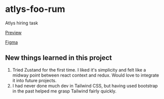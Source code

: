 # atlys-foo-rum

Atlys hiring task

[Preview](http://atlys.sahilsingh.site/)

[Figma](https://www.figma.com/proto/9il6CZ3STFOcYutSsGNA2v/Front-end-hiring-assignment?node-id=0-1&p=f&t=DAysMF3JhVM452aZ-0)


## New things learned in this project
1. Tried Zustand for the first time. I liked it's simplicity and felt like a midway point between react context and redux. Would love to integrate it into future projects.
2. I had never done much dev in Tailwind CSS, but having used bootstrap in the past helped me grasp Tailwind fairly quickly.